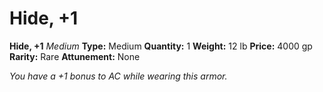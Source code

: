 # Hide, +1

**Hide, +1**
_Medium_
**Type:** Medium
**Quantity:** 1
**Weight:** 12 lb
**Price:** 4000 gp
**Rarity:** Rare
**Attunement:** None

*You have a +1 bonus to AC while wearing this armor.*